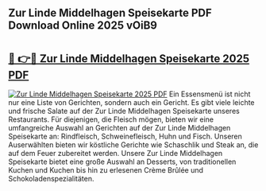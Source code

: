 ## Zur Linde Middelhagen Speisekarte PDF Download Online 2025 vOiB9

# <h2><a href="http://gc8nimk.nevu.top/?p=Zur+Linde+Middelhagen+Speisekarte">🔗 👉🔴 Zur Linde Middelhagen Speisekarte 2025 PDF</a></h2>

[![Zur Linde Middelhagen Speisekarte 2025 PDF](https://i.imgur.com/dBaPXMq.png)](http://gc8nimk.nevu.top/?p=Zur+Linde+Middelhagen+Speisekarte)
Ein Essensmenü ist nicht nur eine Liste von Gerichten, sondern auch ein Gericht. Es gibt viele leichte und frische Salate auf der Zur Linde Middelhagen Speisekarte unseres Restaurants. Für diejenigen, die Fleisch mögen, bieten wir eine umfangreiche Auswahl an Gerichten auf der Zur Linde Middelhagen Speisekarte an: Rindfleisch, Schweinefleisch, Huhn und Fisch. Unseren Auserwählten bieten wir köstliche Gerichte wie Schaschlik und Steak an, die auf dem Feuer zubereitet werden. Unsere Zur Linde Middelhagen Speisekarte bietet eine große Auswahl an Desserts, von traditionellen Kuchen und Kuchen bis hin zu erlesenen Crème Brûlée und Schokoladenspezialitäten.
